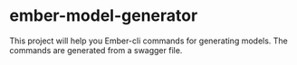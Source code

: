 # ember-model-generator
This project will help you Ember-cli commands for generating models. The commands are generated from a swagger file.
